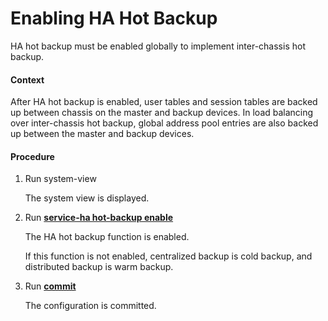 Enabling HA Hot Backup
======================

HA hot backup must be enabled globally to implement inter-chassis hot backup.

#### Context

After HA hot backup is enabled, user tables and session tables are backed up between chassis on the master and backup devices. In load balancing over inter-chassis hot backup, global address pool entries are also backed up between the master and backup devices.


#### Procedure

1. Run system-view
   
   
   
   The system view is displayed.
2. Run [**service-ha hot-backup enable**](cmdqueryname=service-ha+hot-backup+enable)
   
   
   
   The HA hot backup function is enabled.
   
   If this function is not enabled, centralized backup is cold backup, and distributed backup is warm backup.
3. Run [**commit**](cmdqueryname=commit)
   
   
   
   The configuration is committed.